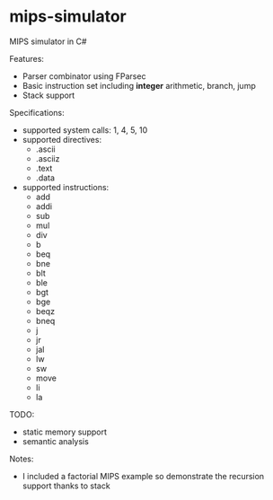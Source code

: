 # mips-simulator
MIPS simulator in C#

Features:
- Parser combinator using FParsec
- Basic instruction set including **integer** arithmetic, branch, jump
- Stack support

Specifications: 
- supported system calls: 1, 4, 5, 10
- supported directives:
  - .ascii
  - .asciiz
  - .text
  - .data
- supported instructions:
  - add
  - addi
  - sub
  - mul
  - div
  - b
  - beq
  - bne
  - blt
  - ble
  - bgt
  - bge
  - beqz
  - bneq
  - j
  - jr
  - jal
  - lw
  - sw
  - move
  - li
  - la

TODO:
- static memory support
- semantic analysis

Notes:
- I included a factorial MIPS example so demonstrate the recursion support thanks to stack
